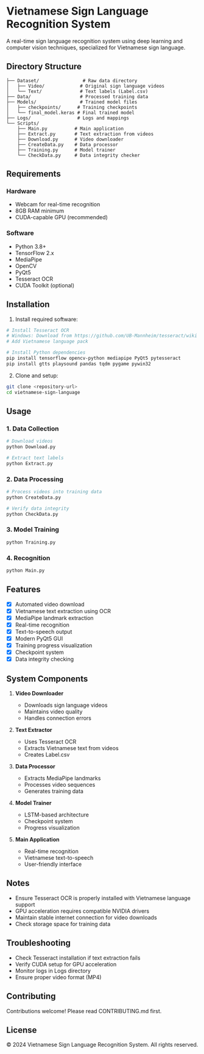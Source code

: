 # Vietnamese Sign Language Recognition System

A real-time sign language recognition system using deep learning and computer vision techniques, specialized for Vietnamese sign language.

## Directory Structure

```
├── Dataset/                # Raw data directory
│   ├── Video/             # Original sign language videos
│   └── Text/              # Text labels (Label.csv)
├── Data/                  # Processed training data
├── Models/                # Trained model files
│   ├── checkpoints/      # Training checkpoints
│   └── final_model.keras # Final trained model
├── Logs/                 # Logs and mappings
└── Scripts/
    ├── Main.py          # Main application
    ├── Extract.py       # Text extraction from videos
    ├── Download.py      # Video downloader
    ├── CreateData.py    # Data processor
    ├── Training.py      # Model trainer
    └── CheckData.py     # Data integrity checker
```

## Requirements

### Hardware
- Webcam for real-time recognition
- 8GB RAM minimum
- CUDA-capable GPU (recommended)

### Software
- Python 3.8+
- TensorFlow 2.x
- MediaPipe
- OpenCV
- PyQt5
- Tesseract OCR
- CUDA Toolkit (optional)

## Installation

1. Install required software:
```bash
# Install Tesseract OCR
# Windows: Download from https://github.com/UB-Mannheim/tesseract/wiki
# Add Vietnamese language pack

# Install Python dependencies
pip install tensorflow opencv-python mediapipe PyQt5 pytesseract
pip install gtts playsound pandas tqdm pygame pywin32
```

2. Clone and setup:
```bash
git clone <repository-url>
cd vietnamese-sign-language
```

## Usage

### 1. Data Collection
```bash
# Download videos
python Download.py

# Extract text labels
python Extract.py
```

### 2. Data Processing
```bash
# Process videos into training data
python CreateData.py

# Verify data integrity
python CheckData.py
```

### 3. Model Training
```bash
python Training.py
```

### 4. Recognition
```bash
python Main.py
```

## Features

- [x] Automated video download
- [x] Vietnamese text extraction using OCR
- [x] MediaPipe landmark extraction
- [x] Real-time recognition
- [x] Text-to-speech output
- [x] Modern PyQt5 GUI
- [x] Training progress visualization
- [x] Checkpoint system
- [x] Data integrity checking

## System Components

1. **Video Downloader**
   - Downloads sign language videos
   - Maintains video quality
   - Handles connection errors

2. **Text Extractor**
   - Uses Tesseract OCR
   - Extracts Vietnamese text from videos
   - Creates Label.csv

3. **Data Processor**
   - Extracts MediaPipe landmarks
   - Processes video sequences
   - Generates training data

4. **Model Trainer**
   - LSTM-based architecture
   - Checkpoint system
   - Progress visualization

5. **Main Application**
   - Real-time recognition
   - Vietnamese text-to-speech
   - User-friendly interface

## Notes

- Ensure Tesseract OCR is properly installed with Vietnamese language support
- GPU acceleration requires compatible NVIDIA drivers
- Maintain stable internet connection for video downloads
- Check storage space for training data

## Troubleshooting

- Check Tesseract installation if text extraction fails
- Verify CUDA setup for GPU acceleration
- Monitor logs in Logs directory
- Ensure proper video format (MP4)

## Contributing

Contributions welcome! Please read CONTRIBUTING.md first.

## License

© 2024 Vietnamese Sign Language Recognition System. All rights reserved.
